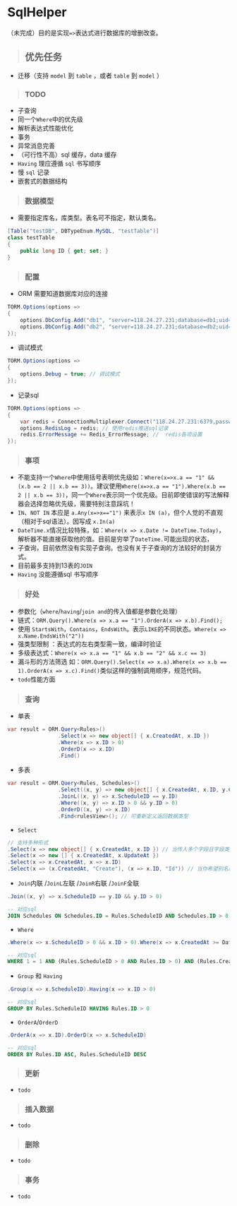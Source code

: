 # SqlHelper

（未完成）目的是实现`=>`表达式进行数据库的增删改查。

> ## 优先任务

- 迁移（支持 `model` 到 `table` ，或者 `table` 到 `model` ）

> ### TODO

- 子查询
- 同一个`Where`中的优先级
- 解析表达式性能优化
- 事务
- 异常消息完善
- （可行性不高）sql 缓存，data 缓存
- `Having` 理应遵循 `sql` 书写顺序
- 慢 `sql` 记录
- 嵌套式的数据结构

> ### 数据模型

- 需要指定库名，库类型。表名可不指定，默认类名。

```csharp
[Table("testDB", DBTypeEnum.MySQL, "testTable")]
class testTable
{
    public long ID { get; set; }
}
```

> ### 配置

- ORM 需要知道数据库对应的连接

```csharp
TORM.Options(options =>
{
    options.DbConfig.Add("db1", "server=118.24.27.231;database=db1;uid=xxx;pwd=xxx;");
    options.DbConfig.Add("db2", "server=118.24.27.231;database=db2;uid=xxx;pwd=xxx;");
});
```

- 调试模式

```csharp
TORM.Options(options =>
{
    options.Debug = true; // 调试模式
});
```

- 记录sql

```csharp
TORM.Options(options =>
{
    var redis = ConnectionMultiplexer.Connect("118.24.27.231:6379,password=xxx");
    options.RedisLog = redis; // 使用redis推送sql记录
    redis.ErrorMessage += Redis_ErrorMessage; //  redis各项设置
});

```

> ### 事项

- 不能支持一个`Where`中使用括号表明优先级如：`Where(x=>x.a == "1" && (x.b == 2 || x.b == 3))`。建议使用`Where(x=>x.a == "1").Where(x.b == 2 || x.b == 3))`，同一个`Where`表示同一个优先级。目前即使错误的写法解释器会选择忽略优先级，需要特别注意踩坑！
- `IN`、`NOT IN` 本应是 `a.Any(x=>x=="1")` 来表示`x IN (a)`，但个人觉的不直观（相对于sql语法）。因写成 `x.In(a)`
- `DateTime.x`情况比较特殊，如：`Where(x => x.Date != DateTime.Today)`，解析器不能直接获取他的值。目前是穷举了`DateTime.`可能出现的状态，
- 子查询，目前依然没有实现子查询。也没有关于子查询的方法较好的封装方式。
- 目前最多支持到13表的`JOIN`
- `Having` 没能遵循sql 书写顺序

> ### 好处

- 参数化（`where`/`having`/`join and`的传入值都是参数化处理）
- 链式：`ORM.Query().Where(x => x.a == "1").OrderA(x => x.b).Find();`
- 使用 `StartsWith`，`Contains`，`EndsWith`。表示`LIKE`的不同状态。`Where(x => x.Name.EndsWith("2"))`
- 强类型限制 ：表达式的左右类型需一致，编译时验证
- 多级表达式：`Where(x => x.a == "1" && x.b == "2" && x.c == 3)`
- 漏斗形的方法筛选 如：`ORM.Query().Select(x => x.a).Where(x => x.b == 1).OrderA(x => x.c).Find()`类似这样的强制调用顺序，规范代码。
- `todo`性能方面

> ### 查询

- 单表

```csharp
var result = ORM.Query<Rules>()
                .Select(x => new object[] { x.CreatedAt, x.ID })
                .Where(x => x.ID > 0)
                .OrderD(x => x.ID)
                .Find()
```

- 多表

```csharp
var result = ORM.Query<Rules, Schedules>()
                .Select((x, y) => new object[] { x.CreatedAt, x.ID, y.Content })
                .JoinL((x, y) => x.ScheduleID == y.ID)
                .Where((x, y) => x.ID > 0 && y.ID > 0)
                .OrderD((x, y) => x.ID)
                .Find<rulesView>(); // 可重新定义返回数据类型
```

- `Select`

```csharp
// 支持多种形式
.Select(x => new object[] { x.CreatedAt, x.ID }) // 当传入多个字段且字段类型不同，需要指定数组为object
.Select(x => new [] { x.CreatedAt, x.UpdateAt })
.Select(x => x.CreatedAt, x => x.ID)
.Select(x => (x.CreatedAt, "Create"), (x => x.ID, "Id")) // 当你希望别名的时候
```

- `Join`内联 /`JoinL`左联 /`JoinR`右联 /`JoinF`全联

```csharp
.Join((x, y) => x.ScheduleID == y.ID && y.ID > 0)
```

```sql
-- 对应sql
JOIN Schedules ON Schedules.ID = Rules.ScheduleID AND Schedules.ID > 0
```

- `Where`

```csharp
.Where(x => x.ScheduleID > 0 && x.ID > 0).Where(x => x.CreatedAt >= DateTime.Now || x.UpdateAt >= DateTime.Now)
```

```sql
-- 对应sql
WHERE 1 = 1 AND (Rules.ScheduleID > 0 AND Rules.ID > 0) AND (Rules.CreatedAt >= '2018-11-22 00:00:00' OR Rules.UpdateAt >= '2018-11-22 00:00:00')
```

- `Group` 和 `Having`

```csharp
.Group(x => x.ScheduleID).Having(x => x.ID > 0)
```

```sql
-- 对应sql
GROUP BY Rules.ScheduleID HAVING Rules.ID > 0
```

- `OrderA`/`OrderD`

```csharp
.OrderA(x => x.ID).OrderD(x => x.ScheduleID)
```

```sql
-- 对应sql
ORDER BY Rules.ID ASC, Rules.ScheduleID DESC
```

> ### 更新

- `todo`

> ### 插入数据

- `todo`

> ### 删除

- `todo`

> ### 事务

- `todo`